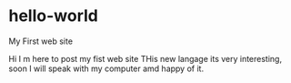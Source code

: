 # hello-world
My First web site 

Hi I m here to post my fist web site
THis new langage its very interesting, soon I will speak with my computer amd happy of it. 
